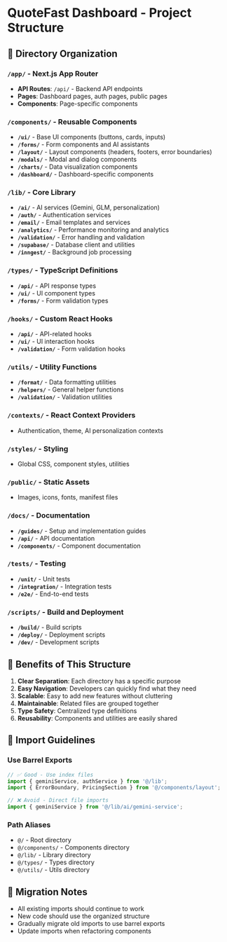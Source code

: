 # QuoteFast Dashboard - Project Structure

## 📁 Directory Organization

### `/app/` - Next.js App Router
- **API Routes**: `/api/` - Backend API endpoints
- **Pages**: Dashboard pages, auth pages, public pages
- **Components**: Page-specific components

### `/components/` - Reusable Components
- **`/ui/`** - Base UI components (buttons, cards, inputs)
- **`/forms/`** - Form components and AI assistants
- **`/layout/`** - Layout components (headers, footers, error boundaries)
- **`/modals/`** - Modal and dialog components
- **`/charts/`** - Data visualization components
- **`/dashboard/`** - Dashboard-specific components

### `/lib/` - Core Library
- **`/ai/`** - AI services (Gemini, GLM, personalization)
- **`/auth/`** - Authentication services
- **`/email/`** - Email templates and services
- **`/analytics/`** - Performance monitoring and analytics
- **`/validation/`** - Error handling and validation
- **`/supabase/`** - Database client and utilities
- **`/inngest/`** - Background job processing

### `/types/` - TypeScript Definitions
- **`/api/`** - API response types
- **`/ui/`** - UI component types
- **`/forms/`** - Form validation types

### `/hooks/` - Custom React Hooks
- **`/api/`** - API-related hooks
- **`/ui/`** - UI interaction hooks
- **`/validation/`** - Form validation hooks

### `/utils/` - Utility Functions
- **`/format/`** - Data formatting utilities
- **`/helpers/`** - General helper functions
- **`/validation/`** - Validation utilities

### `/contexts/` - React Context Providers
- Authentication, theme, AI personalization contexts

### `/styles/` - Styling
- Global CSS, component styles, utilities

### `/public/` - Static Assets
- Images, icons, fonts, manifest files

### `/docs/` - Documentation
- **`/guides/`** - Setup and implementation guides
- **`/api/`** - API documentation
- **`/components/`** - Component documentation

### `/tests/` - Testing
- **`/unit/`** - Unit tests
- **`/integration/`** - Integration tests
- **`/e2e/`** - End-to-end tests

### `/scripts/` - Build and Deployment
- **`/build/`** - Build scripts
- **`/deploy/`** - Deployment scripts
- **`/dev/`** - Development scripts

## 🎯 Benefits of This Structure

1. **Clear Separation**: Each directory has a specific purpose
2. **Easy Navigation**: Developers can quickly find what they need
3. **Scalable**: Easy to add new features without cluttering
4. **Maintainable**: Related files are grouped together
5. **Type Safety**: Centralized type definitions
6. **Reusability**: Components and utilities are easily shared

## 📝 Import Guidelines

### Use Barrel Exports
```typescript
// ✅ Good - Use index files
import { geminiService, authService } from '@/lib';
import { ErrorBoundary, PricingSection } from '@/components/layout';

// ❌ Avoid - Direct file imports
import { geminiService } from '@/lib/ai/gemini-service';
```

### Path Aliases
- `@/` - Root directory
- `@/components/` - Components directory
- `@/lib/` - Library directory
- `@/types/` - Types directory
- `@/utils/` - Utils directory

## 🔄 Migration Notes

- All existing imports should continue to work
- New code should use the organized structure
- Gradually migrate old imports to use barrel exports
- Update imports when refactoring components
